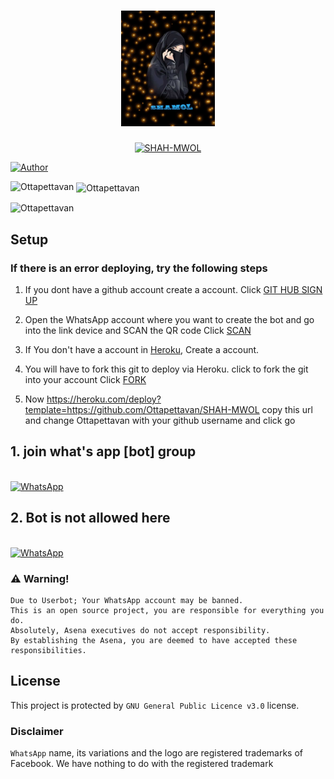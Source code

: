 
<h1 align="center">
  <img src="SHAMOWL.jpg" width="150 height="10"/> 
</h1>
  <p align="center">
<a href="#"><img title="SHAH-MWOL" src="https://img.shields.io/badge/SHAH-MWOL-green?colorA=%23ff0000&colorB=%23017e40&style=for-the-badge"></a>
</p>
<p align="center">
       
<a href="https://github.com/Ottapettavan"><img title="Author" src="https://img.shields.io/badge/Author-Ottapettavan/SHAH-MWOL?color=blue&style=for-the-badge&logo=whatsapp"></a>
</p>
<p><img align="left" src="https://github-readme-stats.vercel.app/api/top-langs?username=Ottapettavan&show_icons=true&theme=dark&locale=en&layout=compact" alt="Ottapettavan"  /></p>

<p>&nbsp;<img align="center" src="https://github-readme-stats.vercel.app/api?username=Ottapettavan&show_icons=true&theme=dark&locale=en" alt="Ottapettavan" /></p>
<p><img align="center" src="https://github-readme-streak-stats.herokuapp.com/?user=xxirfanx&theme=dark" alt="Ottapettavan" /></p>
</p>

## Setup


  ### If there is an error deploying, try the following steps
  
1. If you dont have a github account create a account. Click [GIT HUB SIGN UP](https://github.com/signup/)

2. Open the WhatsApp account where you want to create the bot and go into the link device and SCAN the QR code Click [SCAN](https://replit.com/@chunkindepadayali/LizaMwol?v=1)
 
3. If You don't have a account in [Heroku](https://signup.heroku.com/), Create a account.

4. You will have to fork this git to deploy via Heroku.
  click to fork the git into your account
 Click [FORK](https://github.com/Ottapettavan/SHAH-MWOL/fork)

5. Now https://heroku.com/deploy?template=https://github.com/Ottapettavan/SHAH-MWOL copy this url and change Ottapettavan with your github username and click go<br>
## 1. join what's app [bot] group 
<br>
<a href="https://chat.whatsapp.com/JPh6rmkqbuo2wdAXvKd7Jn"><img alt="WhatsApp" src="https://img.shields.io/badge/-Whatsapp%20Group-red?style=for-the-badge&logo=whatsapp&logoColor=white"/></a> 
   <br> 

## 2. Bot is not allowed here

 <br>
<a href="https://chat.whatsapp.com/EfzzqyQ0JANCvyATuhAaKe"><img alt="WhatsApp" src="https://img.shields.io/badge/-Whatsapp%20Group-blue?style=for-the-badge&logo=whatsapp&logoColor=white"/></a> 
   <br>
   
   
### ⚠️ Warning! 
```
Due to Userbot; Your WhatsApp account may be banned.
This is an open source project, you are responsible for everything you do. 
Absolutely, Asena executives do not accept responsibility.
By establishing the Asena, you are deemed to have accepted these responsibilities.
```


## License
This project is protected by `GNU General Public Licence v3.0` license.

### Disclaimer
`WhatsApp` name, its variations and the logo are registered trademarks of Facebook. We have nothing to do with the registered trademark

